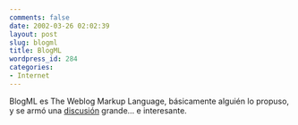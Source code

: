 ```yaml
---
comments: false
date: 2002-03-26 02:02:39
layout: post
slug: blogml
title: BlogML
wordpress_id: 284
categories:
- Internet
---
```


BlogML es The Weblog Markup Language, básicamente alguién lo propuso, y se armó una [discusión](http://actsofvolition.com/index.cfm?section=board&id=527#p) grande… e interesante.




 
